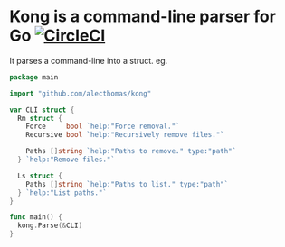 # Kong is a command-line parser for Go [![CircleCI](https://circleci.com/gh/alecthomas/kong.svg?style=svg&circle-token=477fecac758383bf281453187269b913130f17d2)](https://circleci.com/gh/alecthomas/kong)

It parses a command-line into a struct. eg.

```go
package main

import "github.com/alecthomas/kong"

var CLI struct {
  Rm struct {
    Force     bool `help:"Force removal."`
    Recursive bool `help:"Recursively remove files."`

    Paths []string `help:"Paths to remove." type:"path"`
  } `help:"Remove files."`

  Ls struct {
    Paths []string `help:"Paths to list." type:"path"`
  } `help:"List paths."`
}

func main() {
  kong.Parse(&CLI)
}
```
